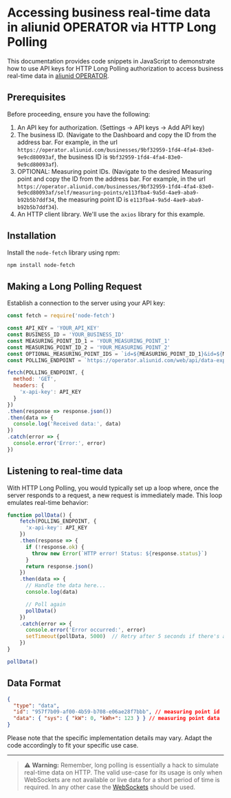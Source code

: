 # Accessing business real-time data in aliunid OPERATOR via HTTP Long Polling

This documentation provides code snippets in JavaScript to demonstrate how to use API keys for HTTP Long Polling authorization to access business real-time data in [aliunid OPERATOR](https://operator.aliunid.com/).

## Prerequisites

Before proceeding, ensure you have the following:

1. An API key for authorization. (Settings -> API keys -> Add API key)
2. The business ID. (Navigate to the Dashboard and copy the ID from the address bar. For example, in the url `https://operator.aliunid.com/businesses/9bf32959-1fd4-4fa4-83e0-9e9cd80093af`, the business ID is `9bf32959-1fd4-4fa4-83e0-9e9cd80093af`).
3. OPTIONAL: Measuring point IDs. (Navigate to the desired Measuring point and copy the ID from the address bar. For example, in the url `https://operator.aliunid.com/businesses/9bf32959-1fd4-4fa4-83e0-9e9cd80093af/self/measuring-points/e113fba4-9a5d-4ae9-aba9-b92b5b7ddf34`, the measuring point ID is `e113fba4-9a5d-4ae9-aba9-b92b5b7ddf34`).
4. An HTTP client library. We'll use the `axios` library for this example.

## Installation

Install the `node-fetch` library using npm:

```bash
npm install node-fetch
```

## Making a Long Polling Request

Establish a connection to the server using your API key:

```javascript
const fetch = require('node-fetch')

const API_KEY = 'YOUR_API_KEY'
const BUSINESS_ID = 'YOUR_BUSINESS_ID'
const MEASURING_POINT_ID_1 = 'YOUR_MEASURING_POINT_1'
const MEASURING_POINT_ID_2 = 'YOUR_MEASURING_POINT_2'
const OPTIONAL_MEASURING_POINT_IDS = `id=${MEASURING_POINT_ID_1}&id=${MEASURING_POINT_ID_2}`
const POLLING_ENDPOINT = `https://operator.aliunid.com/web/api/data-export/v1/businesses/${BUSINESS_ID}/measuring-points/live?${OPTIONAL_MEASURING_POINT_IDS}`

fetch(POLLING_ENDPOINT, {
  method: 'GET',
  headers: {
    'x-api-key': API_KEY
  }
})
.then(response => response.json())
.then(data => {
  console.log('Received data:', data)
})
.catch(error => {
  console.error('Error:', error)
})
```

## Listening to real-time data

With HTTP Long Polling, you would typically set up a loop where, once the server responds to a request, a new request is immediately made. This loop emulates real-time behavior:

```javascript
function pollData() {
    fetch(POLLING_ENDPOINT, {
      'x-api-key': API_KEY
    })
    .then(response => {
      if (!response.ok) {
        throw new Error(`HTTP error! Status: ${response.status}`)
      }
      return response.json()
    })
    .then(data => {
      // Handle the data here...
      console.log(data)

      // Poll again
      pollData()
    })
    .catch(error => {
      console.error('Error occurred:', error)
      setTimeout(pollData, 5000)  // Retry after 5 seconds if there's an error
    })
}

pollData()
```

## Data Format

```json
{
  "type": "data",
  "id": "957f7b09-af00-4b59-b708-e06ae28f7bbb", // measuring point id
  "data": { "sys": { "kW": 0, "kWh+": 123 } } // measuring point data
}
```

Please note that the specific implementation details may vary. Adapt the code accordingly to fit your specific use case.

---

> :warning: **Warning:** Remember, long polling is essentially a hack to simulate real-time data on HTTP. The valid use-case for its usage is only when WebSockets are not available or live data for a short period of time is required. In any other case the [WebSockets](./real-time-websocket.md) should be used.
